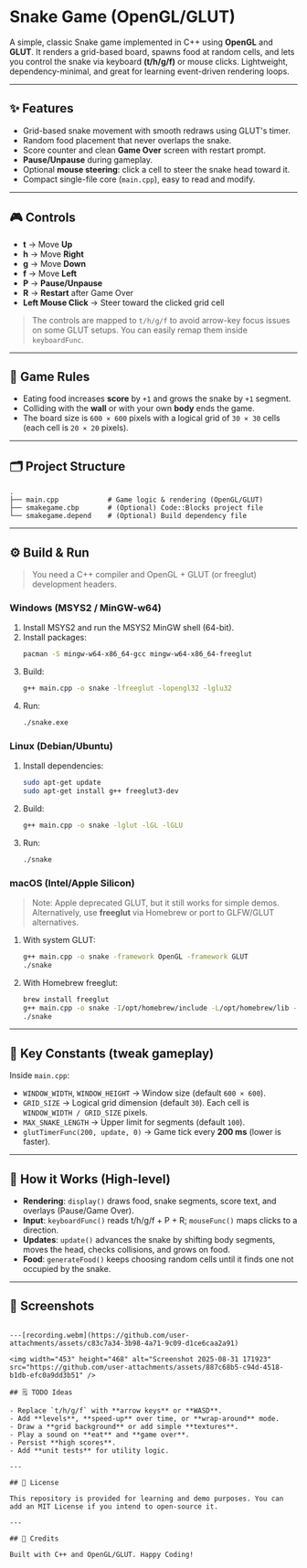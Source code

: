 # Snake Game (OpenGL/GLUT)

A simple, classic Snake game implemented in C++ using **OpenGL** and **GLUT**. It renders a grid-based board, spawns food at random cells, and lets you control the snake via keyboard **(t/h/g/f)** or mouse clicks. Lightweight, dependency-minimal, and great for learning event-driven rendering loops.

---

## ✨ Features

- Grid-based snake movement with smooth redraws using GLUT's timer.
- Random food placement that never overlaps the snake.
- Score counter and clean **Game Over** screen with restart prompt.
- **Pause/Unpause** during gameplay.
- Optional **mouse steering**: click a cell to steer the snake head toward it.
- Compact single-file core (`main.cpp`), easy to read and modify.

---

## 🎮 Controls

- **t** → Move **Up**
- **h** → Move **Right**
- **g** → Move **Down**
- **f** → Move **Left**
- **P** → **Pause/Unpause**
- **R** → **Restart** after Game Over
- **Left Mouse Click** → Steer toward the clicked grid cell

> The controls are mapped to `t/h/g/f` to avoid arrow-key focus issues on some GLUT setups. You can easily remap them inside `keyboardFunc`.

---

## 🧠 Game Rules

- Eating food increases **score** by `+1` and grows the snake by `+1` segment.
- Colliding with the **wall** or with your own **body** ends the game.
- The board size is `600 × 600` pixels with a logical grid of `30 × 30` cells (each cell is `20 × 20` pixels).

---

## 🗂️ Project Structure

```
.
├── main.cpp            # Game logic & rendering (OpenGL/GLUT)
├── smakegame.cbp       # (Optional) Code::Blocks project file
└── smakegame.depend    # (Optional) Build dependency file
```

---

## ⚙️ Build & Run

> You need a C++ compiler and OpenGL + GLUT (or freeglut) development headers.

### Windows (MSYS2 / MinGW-w64)
1. Install MSYS2 and run the MSYS2 MinGW shell (64-bit).
2. Install packages:
   ```bash
   pacman -S mingw-w64-x86_64-gcc mingw-w64-x86_64-freeglut
   ```
3. Build:
   ```bash
   g++ main.cpp -o snake -lfreeglut -lopengl32 -lglu32
   ```
4. Run:
   ```bash
   ./snake.exe
   ```

### Linux (Debian/Ubuntu)
1. Install dependencies:
   ```bash
   sudo apt-get update
   sudo apt-get install g++ freeglut3-dev
   ```
2. Build:
   ```bash
   g++ main.cpp -o snake -lglut -lGL -lGLU
   ```
3. Run:
   ```bash
   ./snake
   ```

### macOS (Intel/Apple Silicon)
> Note: Apple deprecated GLUT, but it still works for simple demos. Alternatively, use **freeglut** via Homebrew or port to GLFW/GLUT alternatives.

1. With system GLUT:
   ```bash
   g++ main.cpp -o snake -framework OpenGL -framework GLUT
   ./snake
   ```
2. With Homebrew freeglut:
   ```bash
   brew install freeglut
   g++ main.cpp -o snake -I/opt/homebrew/include -L/opt/homebrew/lib -lglut -lGLU -framework OpenGL
   ./snake
   ```

---

## 🔧 Key Constants (tweak gameplay)

Inside `main.cpp`:

- `WINDOW_WIDTH`, `WINDOW_HEIGHT` → Window size (default `600 × 600`).
- `GRID_SIZE` → Logical grid dimension (default `30`). Each cell is `WINDOW_WIDTH / GRID_SIZE` pixels.
- `MAX_SNAKE_LENGTH` → Upper limit for segments (default `100`).
- `glutTimerFunc(200, update, 0)` → Game tick every **200 ms** (lower is faster).

---

## 🧩 How it Works (High-level)

- **Rendering**: `display()` draws food, snake segments, score text, and overlays (Pause/Game Over).
- **Input**: `keyboardFunc()` reads t/h/g/f + P + R; `mouseFunc()` maps clicks to a direction.
- **Updates**: `update()` advances the snake by shifting body segments, moves the head, checks collisions, and grows on food.
- **Food**: `generateFood()` keeps choosing random cells until it finds one not occupied by the snake.

---

## 📸 Screenshots


```

---[recording.webm](https://github.com/user-attachments/assets/c83c7a34-3b98-4a71-9c09-d1ce6caa2a91)

<img width="453" height="468" alt="Screenshot 2025-08-31 171923" src="https://github.com/user-attachments/assets/887c68b5-c94d-4518-b1db-efc0a9dd3b51" />

## 🗒️ TODO Ideas

- Replace `t/h/g/f` with **arrow keys** or **WASD**.
- Add **levels**, **speed-up** over time, or **wrap-around** mode.
- Draw a **grid background** or add simple **textures**.
- Play a sound on **eat** and **game over**.
- Persist **high scores**.
- Add **unit tests** for utility logic.

---

## 📄 License

This repository is provided for learning and demo purposes. You can add an MIT License if you intend to open-source it.

---

## 🙌 Credits

Built with C++ and OpenGL/GLUT. Happy Coding!

